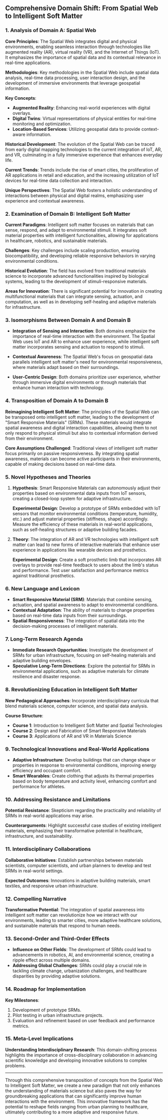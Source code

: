 ## Comprehensive Domain Shift: From Spatial Web to Intelligent Soft Matter

### 1. Analysis of Domain A: Spatial Web

**Core Principles**: The Spatial Web integrates digital and physical environments, enabling seamless interaction through technologies like augmented reality (AR), virtual reality (VR), and the Internet of Things (IoT). It emphasizes the importance of spatial data and its contextual relevance in real-time applications.

**Methodologies**: Key methodologies in the Spatial Web include spatial data analysis, real-time data processing, user interaction design, and the development of immersive environments that leverage geospatial information.

**Key Concepts**: 
- **Augmented Reality**: Enhancing real-world experiences with digital overlays.
- **Digital Twins**: Virtual representations of physical entities for real-time monitoring and optimization.
- **Location-Based Services**: Utilizing geospatial data to provide context-aware information.

**Historical Development**: The evolution of the Spatial Web can be traced from early digital mapping technologies to the current integration of IoT, AR, and VR, culminating in a fully immersive experience that enhances everyday life.

**Current Trends**: Trends include the rise of smart cities, the proliferation of AR applications in retail and education, and the increasing utilization of IoT devices for real-time data collection and interaction.

**Unique Perspectives**: The Spatial Web fosters a holistic understanding of interactions between physical and digital realms, emphasizing user experience and contextual awareness.

### 2. Examination of Domain B: Intelligent Soft Matter

**Current Paradigms**: Intelligent soft matter focuses on materials that can sense, respond, and adapt to environmental stimuli. It integrates soft material properties with intelligent functionalities, allowing for applications in healthcare, robotics, and sustainable materials.

**Challenges**: Key challenges include scaling production, ensuring biocompatibility, and developing reliable responsive behaviors in varying environmental conditions.

**Historical Evolution**: The field has evolved from traditional materials science to incorporate advanced functionalities inspired by biological systems, leading to the development of stimuli-responsive materials.

**Areas for Innovation**: There is significant potential for innovation in creating multifunctional materials that can integrate sensing, actuation, and computation, as well as in developing self-healing and adaptive materials for infrastructure.

### 3. Isomorphisms Between Domain A and Domain B

- **Integration of Sensing and Interaction**: Both domains emphasize the importance of real-time interaction with the environment. The Spatial Web uses IoT and AR to enhance user experience, while intelligent soft matter incorporates sensing and actuation to respond to stimuli.
  
- **Contextual Awareness**: The Spatial Web's focus on geospatial data parallels intelligent soft matter's need for environmental responsiveness, where materials adapt based on their surroundings.

- **User-Centric Design**: Both domains prioritize user experience, whether through immersive digital environments or through materials that enhance human interaction with technology.

### 4. Transposition of Domain A to Domain B

**Reimagining Intelligent Soft Matter**: The principles of the Spatial Web can be transposed onto intelligent soft matter, leading to the development of "Smart Responsive Materials" (SRMs). These materials would integrate spatial awareness and digital interaction capabilities, allowing them to not only respond to physical stimuli but also to contextual information derived from their environment.

**Core Assumptions Challenged**: Traditional views of intelligent soft matter focus primarily on passive responsiveness. By integrating spatial awareness, materials can become active participants in their environments, capable of making decisions based on real-time data.

### 5. Novel Hypotheses and Theories

1. **Hypothesis**: Smart Responsive Materials can autonomously adjust their properties based on environmental data inputs from IoT sensors, creating a closed-loop system for adaptive infrastructure.

   **Experimental Design**: Develop a prototype of SRMs embedded with IoT sensors that monitor environmental conditions (temperature, humidity, etc.) and adjust material properties (stiffness, shape) accordingly. Measure the efficiency of these materials in real-world applications, such as self-healing structures or adaptive building facades.

2. **Theory**: The integration of AR and VR technologies with intelligent soft matter can lead to new forms of interactive materials that enhance user experience in applications like wearable devices and prosthetics.

   **Experimental Design**: Create a soft prosthetic limb that incorporates AR overlays to provide real-time feedback to users about the limb's status and performance. Test user satisfaction and performance metrics against traditional prosthetics.

### 6. New Language and Lexicon

- **Smart Responsive Material (SRM)**: Materials that combine sensing, actuation, and spatial awareness to adapt to environmental conditions.
- **Contextual Adaptation**: The ability of materials to change properties based on real-time data inputs from their surroundings.
- **Spatial Responsiveness**: The integration of spatial data into the decision-making processes of intelligent materials.

### 7. Long-Term Research Agenda

- **Immediate Research Opportunities**: Investigate the development of SRMs for urban infrastructure, focusing on self-healing materials and adaptive building envelopes.
- **Speculative Long-Term Directions**: Explore the potential for SRMs in environmental applications, such as adaptive materials for climate resilience and disaster response.

### 8. Revolutionizing Education in Intelligent Soft Matter

**New Pedagogical Approaches**: Incorporate interdisciplinary curricula that blend materials science, computer science, and spatial data analysis. 

**Course Structure**:
- **Course 1**: Introduction to Intelligent Soft Matter and Spatial Technologies
- **Course 2**: Design and Fabrication of Smart Responsive Materials
- **Course 3**: Applications of AR and VR in Materials Science

### 9. Technological Innovations and Real-World Applications

- **Adaptive Infrastructure**: Develop buildings that can change shape or properties in response to environmental conditions, improving energy efficiency and occupant comfort.
- **Smart Wearables**: Create clothing that adjusts its thermal properties based on body temperature and activity level, enhancing comfort and performance for athletes.

### 10. Addressing Resistance and Limitations

**Potential Resistance**: Skepticism regarding the practicality and reliability of SRMs in real-world applications may arise.

**Counterarguments**: Highlight successful case studies of existing intelligent materials, emphasizing their transformative potential in healthcare, infrastructure, and sustainability.

### 11. Interdisciplinary Collaborations

**Collaborative Initiatives**: Establish partnerships between materials scientists, computer scientists, and urban planners to develop and test SRMs in real-world settings.

**Expected Outcomes**: Innovations in adaptive building materials, smart textiles, and responsive urban infrastructure.

### 12. Compelling Narrative

**Transformative Potential**: The integration of spatial awareness into intelligent soft matter can revolutionize how we interact with our environments, leading to smarter cities, more adaptive healthcare solutions, and sustainable materials that respond to human needs.

### 13. Second-Order and Third-Order Effects

- **Influence on Other Fields**: The development of SRMs could lead to advancements in robotics, AI, and environmental science, creating a ripple effect across multiple domains.
- **Addressing Global Challenges**: SRMs could play a crucial role in tackling climate change, urbanization challenges, and healthcare disparities by providing adaptive solutions.

### 14. Roadmap for Implementation

**Key Milestones**:
1. Development of prototype SRMs.
2. Pilot testing in urban infrastructure projects.
3. Evaluation and refinement based on user feedback and performance metrics.

### 15. Meta-Level Implications

**Understanding Interdisciplinary Research**: This domain-shifting process highlights the importance of cross-disciplinary collaboration in advancing scientific knowledge and developing innovative solutions to complex problems.

---

Through this comprehensive transposition of concepts from the Spatial Web to Intelligent Soft Matter, we create a new paradigm that not only enhances the understanding of materials science but also paves the way for groundbreaking applications that can significantly improve human interactions with the environment. This innovative framework has the potential to reshape fields ranging from urban planning to healthcare, ultimately contributing to a more adaptive and responsive future.